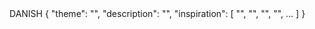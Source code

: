 <examples>
<example>
<language>
DANISH
</language>
<ideal_output>
{
    "theme": "",
    "description": "",
    "inspiration": [
        "",
        "",
        "",
        "",
        ...
    ]
}
</ideal_output>
</example>
</examples> 